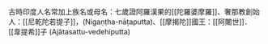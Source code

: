 古時印度人名常加上族名或母名：七歲證阿羅漢果的[[陀羅婆摩羅]]、奢那教創始人：[[尼乾陀若提子]]，(Nigaṇṭha-nāṭaputta)、[[摩揭陀]]國王：[[阿闍世]]．[[韋提希]]子 (Ajātasattu-vedehiputta)